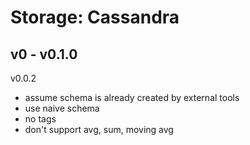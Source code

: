 # Storage: Cassandra

## v0 - v0.1.0

v0.0.2

- assume schema is already created by external tools
- use naive schema 
- no tags
- don't support avg, sum, moving avg